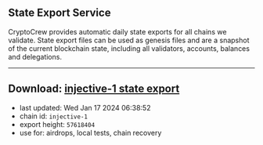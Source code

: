## State Export Service
CryptoCrew provides automatic daily state exports for all chains we validate. State export files can be used as genesis files and are a snapshot of the current blockchain state, including all validators, accounts, balances and delegations.

---
**Download: [injective-1 state export](https://dl.ccvalidators.com/SERVICE/injective/injective-1_export_57618404.json)**
---

- last updated: Wed Jan 17 2024 06:38:52
- chain id: `injective-1`
- export height: `57618404`
- use for: airdrops, local tests, chain recovery
